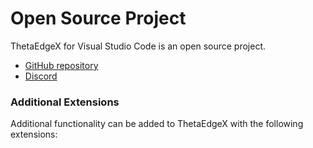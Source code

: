 # Open Source Project

ThetaEdgeX for Visual Studio Code is an open source project.

- [GitHub repository](https://github.com/thetaEdgeX-ai/thetaEdgeX-vscode)
- [Discord](https://discord.gg/8KN2HmyZmn)

### Additional Extensions

Additional functionality can be added to ThetaEdgeX with the following extensions:
